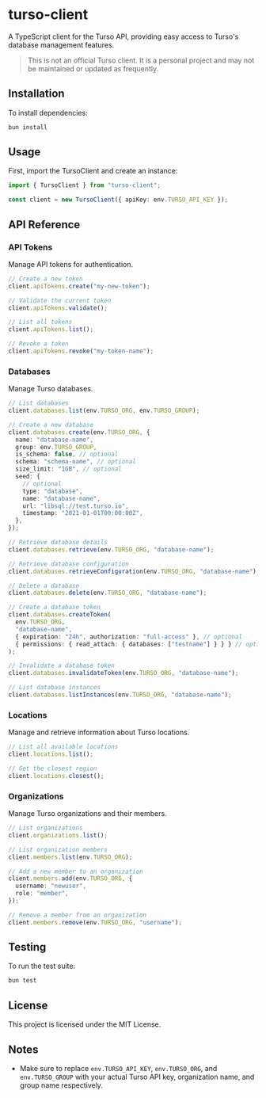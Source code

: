 # turso-client

A TypeScript client for the Turso API, providing easy access to Turso's database management features.

> This is not an official Turso client. It is a personal project and may not be maintained or updated as frequently.

## Installation

To install dependencies:

```bash
bun install
```

## Usage

First, import the TursoClient and create an instance:

```typescript
import { TursoClient } from "turso-client";

const client = new TursoClient({ apiKey: env.TURSO_API_KEY });
```

## API Reference

### API Tokens

Manage API tokens for authentication.

```typescript
// Create a new token
client.apiTokens.create("my-new-token");

// Validate the current token
client.apiTokens.validate();

// List all tokens
client.apiTokens.list();

// Revoke a token
client.apiTokens.revoke("my-token-name");
```

### Databases

Manage Turso databases.

```typescript
// List databases
client.databases.list(env.TURSO_ORG, env.TURSO_GROUP);

// Create a new database
client.databases.create(env.TURSO_ORG, {
  name: "database-name",
  group: env.TURSO_GROUP,
  is_schema: false, // optional
  schema: "schema-name", // optional
  size_limit: "1GB", // optional
  seed: {
    // optional
    type: "database",
    name: "database-name",
    url: "libsql://test.turso.io",
    timestamp: "2021-01-01T00:00:00Z",
  },
});

// Retrieve database details
client.databases.retrieve(env.TURSO_ORG, "database-name");

// Retrieve database configuration
client.databases.retrieveConfiguration(env.TURSO_ORG, "database-name");

// Delete a database
client.databases.delete(env.TURSO_ORG, "database-name");

// Create a database token
client.databases.createToken(
  env.TURSO_ORG,
  "database-name",
  { expiration: "24h", authorization: "full-access" }, // optional
  { permissions: { read_attach: { databases: ["testname"] } } } // optional
);

// Invalidate a database token
client.databases.invalidateToken(env.TURSO_ORG, "database-name");

// List database instances
client.databases.listInstances(env.TURSO_ORG, "database-name");
```

### Locations

Manage and retrieve information about Turso locations.

```typescript
// List all available locations
client.locations.list();

// Get the closest region
client.locations.closest();
```

### Organizations

Manage Turso organizations and their members.

```typescript
// List organizations
client.organizations.list();

// List organization members
client.members.list(env.TURSO_ORG);

// Add a new member to an organization
client.members.add(env.TURSO_ORG, {
  username: "newuser",
  role: "member",
});

// Remove a member from an organization
client.members.remove(env.TURSO_ORG, "username");
```

## Testing

To run the test suite:

```bash
bun test
```

## License

This project is licensed under the MIT License.

## Notes

- Make sure to replace `env.TURSO_API_KEY`, `env.TURSO_ORG`, and `env.TURSO_GROUP` with your actual Turso API key, organization name, and group name respectively.
